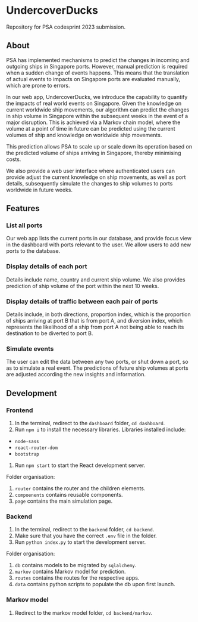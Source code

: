 # UndercoverDucks
Repository for PSA codesprint 2023 submission.

## About

PSA has implemented mechanisms to predict the changes in incoming and outgoing ships in Singapore ports. 
However, manual prediction is required when a sudden change of events happens. 
This means that the translation of actual events to impacts on Singapore ports are evaluated manually, which are prone to errors.

In our web app, UndercoverDucks, we introduce the capability to quantify the impacts of real world events on Singapore. 
Given the knowledge on current worldwide ship movements, our algorithm can predict the changes in ship volume in Singapore 
within the subsequent weeks in the event of a major disruption. 
This is achieved via a Markov chain model, where the volume at a point of time in future can be predicted 
using the current volumes of ship and knowledge on worldwide ship movements.

This prediction allows PSA to scale up or scale down its operation based on the predicted volume of ships arriving in Singapore, thereby minimising costs.

We also provide a web user interface where authenticated users can provide adjust the current knowledge on ship movements, 
as well as port details, subsequently simulate the changes to ship volumes to ports worldwide in future weeks.

## Features

### List all ports

Our web app lists the current ports in our database, and provide focus view in the dashboard with ports relevant to the user.
We allow users to add new ports to the database.

### Display details of each port

Details include name, country and current ship volume. 
We also provides prediction of ship volume of the port within the next 10 weeks.

### Display details of traffic between each pair of ports

Details include, in both directions, proportion index, which is the proportion of ships arriving at port B that is from port A,
and diversion index, which represents the likelihood of a ship from port A not being able to reach its destination to be diverted to port B.

### Simulate events

The user can edit the data between any two ports, or shut down a port, so as to simulate a real event.
The predictions of future ship volumes at ports are adjusted according the new insights and information.

## Development

### Frontend
1. In the terminal, redirect to the `dashboard` folder, `cd dashboard`.
1. Run `npm i` to install the necessary libraries. Libraries installed include:
  * `node-sass`
  * `react-router-dom`
  * `bootstrap`
1. Run `npm start` to start the React development server.

Folder organisation:
1. `router` contains the router and the children elements.
1. `compoenents` contains reusable components.
1. `page` contains the main simulation page.

### Backend
1. In the terminal, redirect to the `backend` folder, `cd backend`.
1. Make sure that you have the correct `.env` file in the folder.
1. Run `python index.py` to start the development server.

Folder organisation:
1. `db` contains models to be migrated by `sqlalchemy`.
1. `markov` contains Markov model for prediction.
1. `routes` contains the routes for the respective apps.
1. `data` contains python scripts to populate the db upon first launch.

### Markov model
1. Redirect to the markov model folder, `cd backend/markov`.
